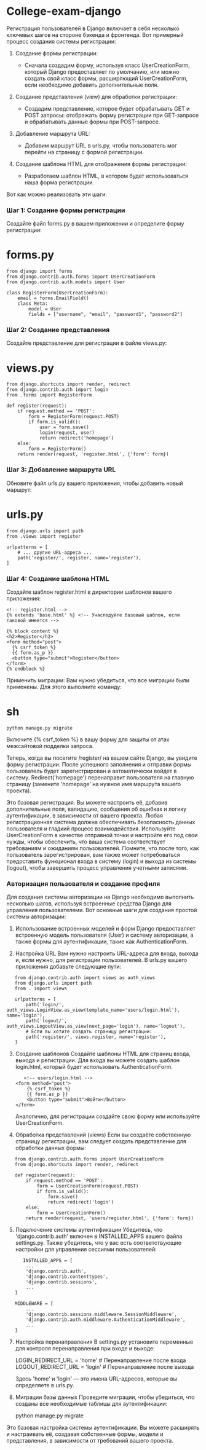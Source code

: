 # College-exam-django


Регистрация пользователей в Django включает в себя несколько ключевых шагов на стороне бэкенда и фронтенда. Вот примерный процесс создания системы регистрации:

1. Создание формы регистрации:

   - Сначала создадим форму, используя класс UserCreationForm, который Django предоставляет по умолчанию, или можно создать свой класс формы, расширяющий UserCreationForm, если необходимо добавить дополнительные поля.

2. Создание представления (view) для обработки регистрации:

   - Создадим представление, которое будет обрабатывать GET и POST запросы: отображать форму регистрации при GET-запросе и обрабатывать данные формы при POST-запросе.

3. Добавление маршрута URL:

   - Добавим маршрут URL в urls.py, чтобы пользователь мог перейти на страницу с формой регистрации.

4. Создание шаблона HTML для отображения формы регистрации:

   - Разработаем шаблон HTML, в котором будет использоваться наша форма регистрации.

Вот как можно реализовать эти шаги:

### Шаг 1: Создание формы регистрации

Создайте файл forms.py в вашем приложении и определите форму регистрации:

# forms.py
~~~
from django import forms
from django.contrib.auth.forms import UserCreationForm
from django.contrib.auth.models import User

class RegisterForm(UserCreationForm):
    email = forms.EmailField()
    class Meta:
        model = User
        fields = ["username", "email", "password1", "password2"]
~~~


### Шаг 2: Создание представления

Создайте представление для регистрации в файле views.py:

# views.py
~~~
from django.shortcuts import render, redirect
from django.contrib.auth import login
from .forms import RegisterForm

def register(request):
    if request.method == 'POST':
        form = RegisterForm(request.POST)
        if form.is_valid():
            user = form.save()
            login(request, user)
            return redirect('homepage')
    else:
        form = RegisterForm()
    return render(request, 'register.html', {'form': form})
~~~


### Шаг 3: Добавление маршрута URL

Обновите файл urls.py вашего приложения, чтобы добавить новый маршрут:

# urls.py
~~~
from django.urls import path
from .views import register

urlpatterns = [
    # ... другие URL-адреса ...
    path('register/', register, name='register'),
]
~~~

### Шаг 4: Создание шаблона HTML

Создайте шаблон register.html в директории шаблонов вашего приложения:

~~~
<!-- register.html -->
{% extends 'base.html' %} <!-- Унаследуйте базовый шаблон, если таковой имеется -->

{% block content %}
<h2>Register</h2>
<form method="post">
  {% csrf_token %}
  {{ form.as_p }}
  <button type="submit">Register</button>
</form>
{% endblock %}
~~~

 Применить миграции:
   Вам нужно убедиться, что все миграции были применены. Для этого выполните команду:

# sh
~~~
python manage.py migrate
~~~
   



Включите {% csrf_token %} в вашу форму для защиты от атак межсайтовой подделки запроса.

Теперь, когда вы посетите /register/ на вашем сайте Django, вы увидите форму регистрации. После успешного заполнения и отправки формы пользователь будет зарегистрирован и автоматически войдет в систему. Redirect('homepage') перенаправит пользователя на главную страницу (замените 'homepage' на нужное имя маршрута вашего проекта).

Это базовая регистрация. Вы можете настроить её, добавив дополнительные поля, валидацию, сообщения об ошибках и логику аутентификации, в зависимости от вашего проекта.
Любая регистрационная система должна обеспечивать безопасность данных пользователя и гладкий процесс взаимодействия. Используйте UserCreationForm в качестве отправной точки и настройте его под свои нужды, чтобы обеспечить, что ваша система соответствует требованиям и ожиданиям пользователей. Помните, что после того, как пользователь зарегистрирован, вам также может потребоваться предоставить функционал входа в систему (login) и выхода из системы (logout), чтобы завершить процесс управления учетными записями.


### Авторизация пользователя и создание профиля

Для создания системы авторизации на Django необходимо выполнить несколько шагов, используя встроенные средства Django для управления пользователями. Вот основные шаги для создания простой системы авторизации:

1. Использование встроенных моделей и форм
   Django предоставляет встроенную модель пользователя (User) и систему авторизации, а также формы для аутентификации, такие как AuthenticationForm.

2. Настройка URL
   Вам нужно настроить URL-адреса для входа, выхода и, если нужно, для регистрации пользователей. В urls.py вашего приложения добавьте следующие пути:
~~~
   from django.contrib.auth import views as auth_views
   from django.urls import path
   from . import views

   urlpatterns = [
       path('login/', auth_views.LoginView.as_view(template_name='users/login.html'), name='login'),
       path('logout/', auth_views.LogoutView.as_view(next_page='login'), name='logout'),
       # Если вы хотите создать страницу регистрации:
       path('register/', views.register, name='register'),
   ]
~~~
   

3. Создание шаблонов
   Создайте шаблоны HTML для страниц входа, выхода и регистрации. Для входа вы можете создать шаблон login.html, который будет использовать AuthenticationForm.
   ~~~
      <!-- users/login.html -->
   <form method="post">
       {% csrf_token %}
       {{ form.as_p }}
       <button type="submit">Войти</button>
   </form>
   ~~~
   

   Аналогично, для регистрации создайте свою форму или используйте UserCreationForm.

5. Обработка представлений (views)
   Если вы создаёте собственную страницу регистрации, вам следует создать представление для обработки данных формы:
~~~
   from django.contrib.auth.forms import UserCreationForm
   from django.shortcuts import render, redirect

   def register(request):
       if request.method == 'POST':
           form = UserCreationForm(request.POST)
           if form.is_valid():
               form.save()
               return redirect('login')
       else:
           form = UserCreationForm()
       return render(request, 'users/register.html', {'form': form})
~~~
   

5. Подключение системы аутентификации
   Убедитесь, что 'django.contrib.auth' включен в INSTALLED_APPS вашего файла settings.py. Также убедитесь, что у вас есть соответствующие настройки для управления сессиями пользователей:
~~~
      INSTALLED_APPS = [
       ...
       'django.contrib.auth',
       'django.contrib.contenttypes',
       'django.contrib.sessions',
       ...
   ]

   MIDDLEWARE = [
       ...
       'django.contrib.sessions.middleware.SessionMiddleware',
       'django.contrib.auth.middleware.AuthenticationMiddleware',
       ...
   ]
~~~
   

7. Настройка перенаправления
   В settings.py установите переменные для контроля перенаправления при входе и выходе:

      LOGIN_REDIRECT_URL = 'home'  # Перенаправление после входа
   LOGOUT_REDIRECT_URL = 'login'  # Перенаправление после выхода
   

   Здесь 'home' и 'login' — это имена URL-адресов, которые вы определяете в urls.py.

8. Миграции базы данных
   Проведите миграции, чтобы убедиться, что созданы все необходимые таблицы для аутентификации:

      python manage.py migrate
   

Это базовая настройка системы аутентификации. Вы можете расширять и настраивать её, создавая собственные формы, модели и представления, в зависимости от требований вашего проекта.

